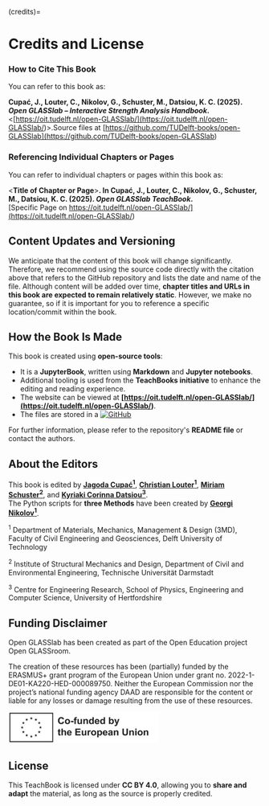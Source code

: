 (credits)=
# Credits and License
### How to Cite This Book
You can refer to this book as:  

**Cupać, J., Louter, C., Nikolov, G., Schuster, M., Datsiou, K. C. (2025). _Open GLASSlab – Interactive Strength Analysis Handbook_.**  
<[https://oit.tudelft.nl/open-GLASSlab/](<https://oit.tudelft.nl/open-GLASSlab/>)>.Source files at [https://github.com/TUDelft-books/open-GLASSlab](<https://github.com/TUDelft-books/open-GLASSlab>)  

### Referencing Individual Chapters or Pages

You can refer to individual chapters or pages within this book as:

<**Title of Chapter or Page**>**. In Cupać, J., Louter, C., Nikolov, G., Schuster, M., Datsiou, K. C. (2025). _Open GLASSlab TeachBook_.**  
[Specific Page on https://oit.tudelft.nl/open-GLASSlab/](<https://oit.tudelft.nl/open-GLASSlab/>)

## Content Updates and Versioning

We anticipate that the content of this book will change significantly. Therefore, we recommend using the source code directly with the citation above that refers to the GitHub repository and lists the date and name of the file. Although content will be added over time, **chapter titles and URLs in this book are expected to remain relatively static**. However, we make no guarantee, so if it is important for you to reference a specific location/commit within the book.

## How the Book Is Made

This book is created using **open-source tools**:  

- It is a **JupyterBook**, written using **Markdown** and **Jupyter notebooks**.  
- Additional tooling is used from the **TeachBooks initiative** to enhance the editing and reading experience.  
- The website can be viewed at **[https://oit.tudelft.nl/open-GLASSlab/](<https://oit.tudelft.nl/open-GLASSlab/>)**.  
- The files are stored in a [![GitHub](https://img.shields.io/badge/GitHub-TeachBooks/template-blue?logo=github)](https://github.com/TeachBooks/template)  

For further information, please refer to the repository's **README file** or contact the authors.  


## About the Editors
This book is edited by [**Jagoda Cupać<sup>1</sup>**](https://www.linkedin.com/in/jagoda-cupac/), [**Christian Louter<sup>1</sup>**](https://www.linkedin.com/in/christianlouter/), [**Miriam Schuster<sup>2</sup>**](https://www.linkedin.com/in/miriamschuster/), and [**Kyriaki Corinna Datsiou<sup>3</sup>**](https://www.linkedin.com/in/kyriaki-corinna-datsiou-b4340346/).  
The Python scripts for **three Methods** have been created by [**Georgi Nikolov<sup>1</sup>**](https://www.linkedin.com/in/georgi-dimitrov-nikolov/). 

<sup>1</sup> Department of Materials, Mechanics, Management & Design (3MD), Faculty of Civil Engineering and Geosciences, Delft University of Technology  

<sup>2</sup> Institute of Structural Mechanics and Design, Department of Civil and Environmental Engineering, Technische Universität Darmstadt  

<sup>3</sup> Centre for Engineering Research, School of Physics, Engineering and Computer Science, University of Hertfordshire  

## Funding Disclaimer

Open GLASSlab has been created as part of the Open Education project Open GLASSroom.  

The creation of these resources has been (partially) funded by the ERASMUS+ grant program of the European Union under grant no. 2022-1-DE01-KA220-HED-000089750. Neither the European Commission nor the project’s national funding agency DAAD are responsible for the content or liable for any losses or damage resulting from the use of these resources.

<img src="figures/EU-funding-logo.jpg" alt="Description" width="300">  

## License  

This TeachBook is licensed under **CC BY 4.0**, allowing you to **share and adapt** the material, as long as the source is properly credited.  
